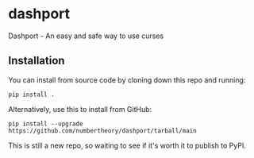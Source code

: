 # dashport

Dashport - An easy and safe way to use curses

## Installation

You can install from source code by cloning down this repo and running:

```
pip install .
```

Alternatively, use this to install from GitHub:

```
pip install --upgrade https://github.com/numbertheory/dashport/tarball/main
```

This is still a new repo, so waiting to see if it's worth it to publish to PyPI.
